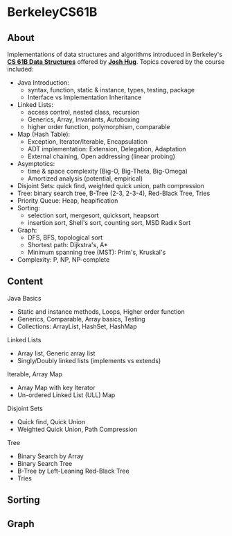 BerkeleyCS61B
========

About
--------

Implementations of data structures and algorithms introduced in Berkeley's [**CS 61B Data Structures**](http://datastructur.es/sp17/index.html) offered by [**Josh Hug**](https://www2.eecs.berkeley.edu/Faculty/Homepages/joshhug.html). Topics covered by the course included:


- Java Introduction:
    * syntax, function, static & instance, types, testing, package
    * Interface vs Implementation Inheritance
- Linked Lists:
    * access control, nested class, recursion
    * Generics, Array, Invariants, Autoboxing
    * higher order function, polymorphism, comparable
- Map (Hash Table):
    * Exception, Iterator/Iterable, Encapsulation
    * ADT implementation: Extension, Delegation, Adaptation
    * External chaining, Open addressing (linear probing)
- Asymptotics:
    * time & space complexity (Big-O, Big-Theta, Big-Omega)
    * Amortized analysis (potential, empirical)
- Disjoint Sets: quick find, weighted quick union, path compression
- Tree: binary search tree, B-Tree (2-3, 2-3-4), Red-Black Tree, Tries
- Priority Queue: Heap, heapification
- Sorting:
    * selection sort, mergesort, quicksort, heapsort
    * insertion sort, Shell's sort, counting sort, MSD Radix Sort
- Graph:
    * DFS, BFS, topological sort
    * Shortest path: Dijkstra's, A*
    * Minimum spanning tree (MST): Prim's, Kruskal's
- Complexity: P, NP, NP-complete


Content
--------

Java Basics
- Static and instance methods, Loops, Higher order function
- Generics, Comparable, Array basics, Testing
- Collections: ArrayList, HashSet, HashMap

Linked Lists
- Array list, Generic array list
- Singly/Doubly linked lists (implements vs extends)

Iterable, Array Map
- Array Map with key Iterator
- Un-ordered Linked List (ULL) Map

Disjoint Sets
- Quick find, Quick Union
- Weighted Quick Union, Path Compression

Tree
- Binary Search by Array
- Binary Search Tree
- B-Tree by Left-Leaning Red-Black Tree
- Tries

Sorting
- 

Graph
- 

